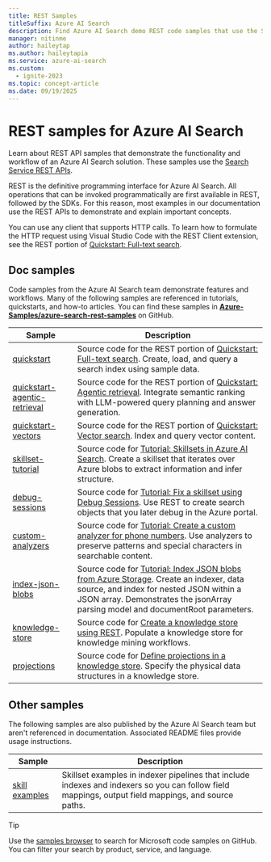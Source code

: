 ```yaml
---
title: REST Samples
titleSuffix: Azure AI Search
description: Find Azure AI Search demo REST code samples that use the Search or Management REST APIs.
manager: nitinme
author: haileytap
ms.author: haileytapia
ms.service: azure-ai-search
ms.custom:
  - ignite-2023
ms.topic: concept-article
ms.date: 09/19/2025
---
```


# REST samples for Azure AI Search

Learn about REST API samples that demonstrate the functionality and workflow of an Azure AI Search solution. These samples use the [Search Service REST APIs](/rest/api/searchservice).

REST is the definitive programming interface for Azure AI Search. All operations that can be invoked programmatically are first available in REST, followed by the SDKs. For this reason, most examples in our documentation use the REST APIs to demonstrate and explain important concepts.

You can use any client that supports HTTP calls. To learn how to formulate the HTTP request using Visual Studio Code with the REST Client extension, see the REST portion of [Quickstart: Full-text search](search-get-started-text.md).

## Doc samples

Code samples from the Azure AI Search team demonstrate features and workflows. Many of the following samples are referenced in tutorials, quickstarts, and how-to articles. You can find these samples in [**Azure-Samples/azure-search-rest-samples**](https://github.com/Azure-Samples/azure-search-rest-samples) on GitHub.

| Sample | Description |
|--|--|
| [quickstart](https://github.com/Azure-Samples/azure-search-rest-samples/tree/main/Quickstart) | Source code for the REST portion of [Quickstart: Full-text search](search-get-started-text.md). Create, load, and query a search index using sample data. |
| [quickstart-agentic-retrieval](https://github.com/Azure-Samples/azure-search-rest-samples/tree/main/Quickstart-agentic-retrieval) | Source code for the REST portion of [Quickstart: Agentic retrieval](search-get-started-agentic-retrieval.md). Integrate semantic ranking with LLM-powered query planning and answer generation. |
| [quickstart-vectors](https://github.com/Azure-Samples/azure-search-rest-samples/tree/main/Quickstart-vectors) | Source code for the REST portion of [Quickstart: Vector search](search-get-started-vector.md). Index and query vector content. |
| [skillset-tutorial](https://github.com/Azure-Samples/azure-search-rest-samples/tree/main/skillset-tutorial) | Source code for [Tutorial: Skillsets in Azure AI Search](tutorial-skillset.md). Create a skillset that iterates over Azure blobs to extract information and infer structure.|
| [debug-sessions](https://github.com/Azure-Samples/azure-search-rest-samples/tree/main/Debug-sessions) | Source code for [Tutorial: Fix a skillset using Debug Sessions](cognitive-search-tutorial-debug-sessions.md). Use REST to create search objects that you later debug in the Azure portal. |
| [custom-analyzers](https://github.com/Azure-Samples/azure-search-rest-samples/tree/main/custom-analyzers) | Source code for [Tutorial: Create a custom analyzer for phone numbers](tutorial-create-custom-analyzer.md). Use analyzers to preserve patterns and special characters in searchable content.|
| [index-json-blobs](https://github.com/Azure-Samples/azure-search-rest-samples/tree/main/index-json-blobs) | Source code for [Tutorial: Index JSON blobs from Azure Storage](search-semi-structured-data.md). Create an indexer, data source, and index for nested JSON within a JSON array. Demonstrates the jsonArray parsing model and documentRoot parameters. |
| [knowledge-store](https://github.com/Azure-Samples/azure-search-rest-samples/tree/main/knowledge-store) | Source code for [Create a knowledge store using REST](knowledge-store-create-rest.md). Populate a knowledge store for knowledge mining workflows. |
| [projections](https://github.com/Azure-Samples/azure-search-rest-samples/tree/main/projections) | Source code for [Define projections in a knowledge store](knowledge-store-projections-examples.md). Specify the physical data structures in a knowledge store.|

## Other samples

The following samples are also published by the Azure AI Search team but aren't referenced in documentation. Associated README files provide usage instructions.

| Sample | Description |
|--|--|
| [skill examples](https://github.com/Azure-Samples/azure-search-rest-samples/tree/main/skill-examples) | Skillset examples in indexer pipelines that include indexes and indexers so you can follow field mappings, output field mappings, and source paths. |

> [!TIP]
> Use the [samples browser](/samples/browse/?expanded=azure&languages=http&products=azure-cognitive-search) to search for Microsoft code samples on GitHub. You can filter your search by product, service, and language.
